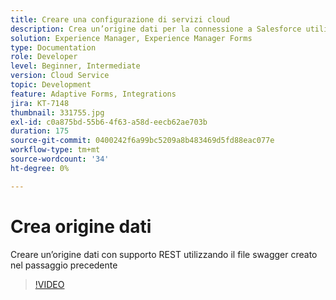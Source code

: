 ```yaml
---
title: Creare una configurazione di servizi cloud
description: Crea un’origine dati per la connessione a Salesforce utilizzando le credenziali OAuth
solution: Experience Manager, Experience Manager Forms
type: Documentation
role: Developer
level: Beginner, Intermediate
version: Cloud Service
topic: Development
feature: Adaptive Forms, Integrations
jira: KT-7148
thumbnail: 331755.jpg
exl-id: c0a875bd-55b6-4f63-a58d-eecb62ae703b
duration: 175
source-git-commit: 0400242f6a99bc5209a8b483469d5fd88eac077e
workflow-type: tm+mt
source-wordcount: '34'
ht-degree: 0%

---
```


# Crea origine dati

Creare un’origine dati con supporto REST utilizzando il file swagger creato nel passaggio precedente

>[!VIDEO](https://video.tv.adobe.com/v/331755?quality=12&learn=on)
